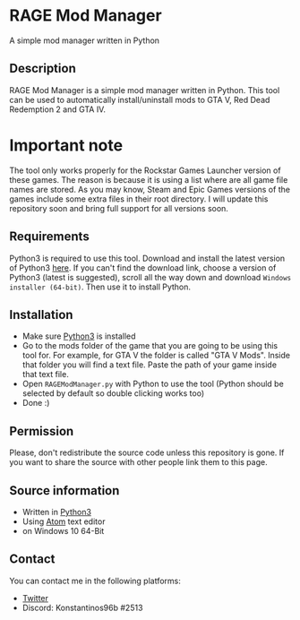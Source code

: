 # RAGE Mod Manager
A simple mod manager written in Python

## Description
RAGE Mod Manager is a simple mod manager written in Python. This tool can be used to automatically install/uninstall mods to GTA V, Red Dead Redemption 2 and GTA IV.

# Important note
The tool only works properly for the Rockstar Games Launcher version of these games. The reason is because it is using a list where are all game  file names are stored. As you may know, Steam and Epic Games versions of the games include some extra files in their root directory. I will update this repository soon and bring full support for all versions soon.

## Requirements
Python3 is required to use this tool. Download and install the latest version of Python3 [here](https://www.python.org/downloads/). If you can't find the download link, choose a version of Python3 (latest is suggested), scroll all the way down and download `Windows installer (64-bit)`. Then use it to install Python.

## Installation
- Make sure [Python3](https://www.python.org/downloads/) is installed
- Go to the mods folder of the game that you are going to be using this tool for. For example, for GTA V the folder is called "GTA V Mods". Inside that folder you will find a text file. Paste the path of your game inside that text file.
- Open `RAGEModManager.py` with Python to use the tool (Python should be selected by default so double clicking works too)
- Done :)

## Permission
Please, don't redistribute the source code unless this repository is gone. If you want to share the source with other people link them to this page.


## Source information
- Written in [Python3](https://www.python.org/downloads/)
- Using [Atom](https://atom.io/) text editor
- on Windows 10 64-Bit

## Contact
You can contact me in the following platforms:
- [Twitter](https://twitter.com/konstantinos96b)
- Discord: Konstantinos96b #2513
